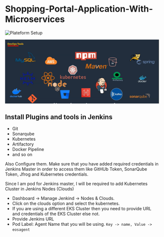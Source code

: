 # Shopping-Portal-Application-With-Microservices

![Plateform Setup](https://github.com/saeedalig/portal-plateform-setup.git)

![alt text](images(pnj)/All-Arch.png)

## Install Plugins and tools in Jenkins
- Git
- Sonarqube
- Kubernetes
- Artifactory
- Docker Pipeline
- and so on

Also Configure them. Make sure that you have added required credentials in Jenkins Master in order to access them like GitHUb Token, SonarQube Token, Jfrog and Kubernetes credentials.

Since I am pod for Jenkins master, I will be required to add Kubernetes Cluster in Jenkins Nodes (Clouds)
- Dashboard -> Manage Jenkind -> Nodes & Clouds. 
- Click on the clouds option and select the kubernetes. 
- If you are using a different EKS Cluster then you need to provide URL and credentials of the EKS Cluster else not.
- Provide Jenkins URL
- Pod Label: Agent Name that you will be using. `Key -> name, Value -> eosagent`

